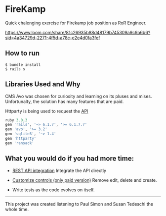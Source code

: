 # FireKamp

Quick chalenging exercise for Firekamp job position as RoR Engineer.

https://www.loom.com/share/81c26935b88d48179b745309a9c9a6b6?sid=4a34729d-2271-4f5d-a78c-e2e4d0fa3fef

## How to run

```shell
$ bundle install
$ rails s
```

## Libraries Used and Why

CMS Avo was chosen for curiosity and learning on its pluses and mises.
Unfortunalty, the solution has many features that are paid.

Httparty is being used to request the [API](https://potterapi-fedeperin.vercel.app/en/books)

```ruby
ruby 3.0.3
gem 'rails', '~> 6.1.7', '>= 6.1.7.7'
gem 'avo', '>= 3.2'
gem 'sqlite3', '~> 1.4'
gem 'httparty'
gem 'ransack'
```

## What you would do if you had more time:

* [REST API integration](https://docs.avohq.io/2.0/recipes/rest-api-integration)
Integrate the API directly

* [Customize controls (only paid version)](https://docs.avohq.io/3.0/customizable-controls.html)
Remove edit, delete and create.

* Write tests as the code evolves on itself.

---
This project was created listening to Paul Simon and Susan Tedeschi the whole time.